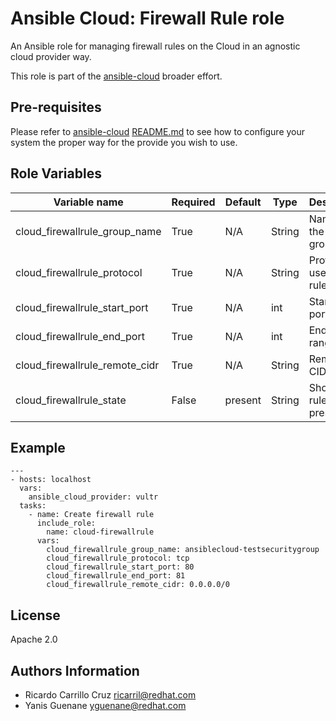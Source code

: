 # Ansible Cloud: Firewall Rule role

An Ansible role for managing firewall rules on the Cloud in an agnostic cloud provider way.

This role is part of the [ansible-cloud](https://github.com/redhat-cip/ansible-cloud) broader effort.

## Pre-requisites

Please refer to [ansible-cloud](https://github.com/redhat-cip/ansible-cloud) [README.md](https://github.com/redhat-cip/ansible-cloud/blob/master/README.md) to see how to configure your system the proper way for the provide you wish to use.


## Role Variables

| Variable name                  | Required  | Default | Type   | Description                  |
|--------------------------------|-----------|---------|--------|------------------------------|
| cloud_firewallrule_group_name  | True      | N/A     | String | Name of the security group   |
| cloud_firewallrule_protocol    | True      | N/A     | String | Protocol to use for the rule |
| cloud_firewallrule_start_port  | True      | N/A     | int    | Starting port range          |
| cloud_firewallrule_end_port    | True      | N/A     | int    | Ending port range            |
| cloud_firewallrule_remote_cidr | True      | N/A     | String | Remote CIDR range            |
| cloud_firewallrule_state       | False     | present | String | Should the rule be present   |


## Example

```
---
- hosts: localhost
  vars:
    ansible_cloud_provider: vultr
  tasks:
    - name: Create firewall rule
      include_role:
        name: cloud-firewallrule
      vars:
        cloud_firewallrule_group_name: ansiblecloud-testsecuritygroup
        cloud_firewallrule_protocol: tcp
        cloud_firewallrule_start_port: 80
        cloud_firewallrule_end_port: 81
        cloud_firewallrule_remote_cidr: 0.0.0.0/0
```


## License

Apache 2.0


## Authors Information

  - Ricardo Carrillo Cruz <ricarril@redhat.com>
  - Yanis Guenane <yguenane@redhat.com>
